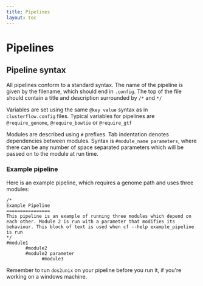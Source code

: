 ```yaml
---
title: Pipelines
layout: toc
---
```


# Pipelines

## Pipeline syntax
All pipelines conform to a standard syntax. The name of the pipeline is given by the filename, which should end in `.config`. The top of the file should contain a title and description surrounded by `/*` and `*/`

Variables are set using the same `@key value` syntax as in `clusterflow.config` files. Typical variables for pipelines are `@require_genome`, `@require_bowtie` or `@require_gtf`

Modules are described using `#` prefixes. Tab indentation denotes dependencies between modules. Syntax is `#module_name parameters`, where there can be any number of space separated parameters which will be passed on to the module at run time.

### Example pipeline
Here is an example pipeline, which requires a genome path and uses three modules:

```
/*
Example Pipeline
================
This pipeline is an example of running three modules which depend on each other. Module 2 is run with a parameter that modifies its behaviour. This block of text is used when cf --help example_pipeline is run
*/
#module1
       #module2
       #module2 parameter
             #module3
```

Remember to run `dos2unix` on your pipeline before you run it, if you're working on a windows machine.
